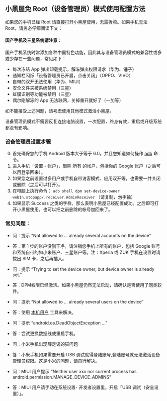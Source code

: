 ## 小黑屋免 Root（设备管理员）模式使用配置方法

如果您的手机已经 Root 请直接打开小黑屋使用，无需折腾。如果手机无法 Root，请务必仔细阅读下文：

#### 国产手机及三星系统请注意：

国产手机系统时常添加各种中国特色功能，因此其与设备管理员模式的兼容性或多或少存在一些问题，常见如下：

- 每次冻结 App 弹出卸载提示，解冻弹出权限请求（华为、锤子）
- 通知栏闪烁「设备管理员已开启，点击关闭」（OPPO、VIVO）
- 自带的双开无法使用（华为、MIUI）
- 安全文件夹被系统禁用（三星）
- 虹膜识别等功能被禁用（三星）
- 偶尔刚解冻的 App 无法联网，关掉重开就好了（一加等）

如不能接受上述问题，请考虑使用其他模式激活小黑屋。

设备管理员模式不需要反复连接电脑设置，一次配置，终身有效，重启或升级系统都没有影响。

### 设备管理员设置步骤

0. 首先确保您的手机 Android 版本大于等于 6.0，并且您知道如何操作 [adb](https://sspai.com/post/23509) 命令。
1. 进入手机「设置 - 帐户」，删除 所有 的帐户，包括你的 Google 帐户（之后可以再登录回来）。
2. 如果您之前设置过多用户或手机自带访客模式、应用双开等，也需要一并关闭或删除（之后可以打开）。
3. 在电脑上执行命令： `adb shell dpm set-device-owner web1n.stopapp/.receiver.AdminReceiver` （请复制，勿手输）
4. 如果显示 Success 之类的字样，那么表明小黑屋已经配置成功。之后即可打开小黑屋使用，也可以把之前删除的帐号加回来了。

### 常见问题：

- 问：提示 “Not allowed to ... already several accounts on the device”
- 答：第 1 步的账户没删干净，请注销您手机上所有的账户，包括 Google 账号和系统自带的如小米账户、三星账户等。注：Xperia 或 ZUK 手机在设置时请拔出 SIM 卡，之后再插入。

- 问：提示 “Trying to set the device owner, but device owner is already set.”
- 答：DPM权限已经激活。如果小黑屋仍然无法启动，请确认是否使用了同类软件。

- 问：提示 “Not allowed to ... already several users on the device”
- 答：使用  [本机用户](https://www.coolapk.com/apk/vc.https.adb_removeUser) 工具来解决。

- 问：提示 “android.os.DeadObjectException ...”
- 答：尝试更换数据线或重启手机。

- 问：小米手机出现薛定谔的猫问题
- 答：小米手机如果需要开启 USB 调试就得登陆账号,登陆账号就无法激活设备管理员权限。这是小米的问题，请自行解决。

- 问：MIUI 用户提示 “Neither user xxx nor current process has android.permission.MANAGE_DEVICE_ADMINS”
- 答：MIUI 用户请手动在系统设置- 开发者设置里，开启「USB 调试（安全设置）」。
